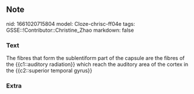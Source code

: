 ## Note
nid: 1661020715804
model: Cloze-chrisc-ff04e
tags: GSSE::!Contributor::Christine_Zhao
markdown: false

### Text
<div>
  <div>
    <div>
      <div>
        The fibres that form the sublentiform part of the capsule
        are the fibres of the {{c1::auditory radiation}} which
        reach the auditory area of the cortex in the {{c2::superior
        temporal gyrus}}
      </div>
    </div>
  </div>
</div>

### Extra

